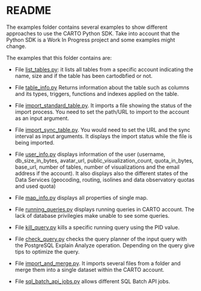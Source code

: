 # README

The examples folder contains several examples to show different approaches to use the CARTO Python SDK.
Take into account that the Python SDK is a Work In Progress project and some examples might change.

The examples that this folder contains are:


- File [list_tables.py](https://github.com/CartoDB/carto-python/blob/examples/examples/list_tables.py): it lists all tables from a specific account indicating the name, size and if the table has been cartodbfied or not.

- File [table_info.py](https://github.com/CartoDB/carto-python/blob/examples/examples/table_info.py) Returns information about the table such as columns and its types, triggers, functions and indexes applied on the table.  


- File [import_standard_table.py](https://github.com/CartoDB/carto-python/blob/examples/examples/import_standard_table.py). It imports a file showing the status of the import process. You need to set the path/URL to import to the account as an input argument.

- File [import_sync_table.py](https://github.com/CartoDB/carto-python/blob/examples/examples/import_sync_table.py). You would need to set the URL and the sync interval as input arguments. It displays the import status while the file is being imported.

- File [user_info.py](https://github.com/CartoDB/carto-python/blob/examples/examples/user_info.py.py) displays information of the user (username, db_size_in_bytes, avatar_url, public_visualization_count, quota_in_bytes, base_url, number of tables, number of visualizations and the email address if the account). It also displays also the different states of the Data Services (geocoding, routing, isolines and data observatory quotas and used quota)


- File [map_info.py](https://github.com/CartoDB/carto-python/blob/examples/examples/map_info.py) displays all properties of single map.

- File [running_queries.py](https://github.com/CartoDB/carto-python/blob/examples/examples/running_queries.py) displays running queries in CARTO account. The lack of database privilegies make unable to see some queries.

- File [kill_query.py](https://github.com/CartoDB/carto-python/blob/examples/examples/kill_query.py) kills a specific running query using the PID value.

- File [check_query.py](https://github.com/CartoDB/carto-python/blob/examples/examples/check_query.py) checks the query planner of the input query with the PostgreSQL Explain Analyze operation. Depending on the query give tips to optimize the query.

- File [import_and_merge.py](https://github.com/CartoDB/carto-python/blob/examples/examples/import_and_merge.py). It imports several files from a folder and merge them into a single dataset within the CARTO account.

- File [sql_batch_api_jobs.py](https://github.com/CartoDB/carto-python/blob/examples/examples/sql_batch_api_jobs.py) allows different SQL Batch API jobs.
